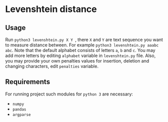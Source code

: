 # Levenshtein distance

## Usage
Run `python3 levenshtein.py X Y `, there `X` and `Y` are
text sequence you want to measure distance between.
For example `python3 levenshtein.py aaabc abc`.
Note that the default alphabet consists of letters
`a`, `b` and `c`. You may add more letters by editing `alphabet`
variable in `levenshtein.py` file.
Also, you may provide your own penalties values for insertion, deletion and 
changing characters, edit `penalties` variable.
## Requirements

For running project such modules for `python 3` are necessary:
- `numpy`
- `pandas`
- `argparse`